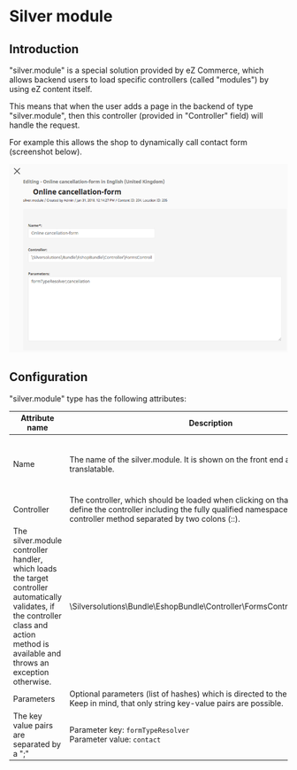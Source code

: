 # Silver module

## Introduction

"silver.module" is a special solution provided by eZ Commerce, which allows backend users to load specific controllers (called "modules") by using eZ content itself.  

This means that when the user adds a page in the backend of type "silver.module", then this controller (provided in "Controller" field) will handle the request.

For example this allows the shop to dynamically call contact form (screenshot below).

![](img/silver_module.png)

## Configuration

 "silver.module" type has the following attributes:

|Attribute name|Description|Example value|
|--- |--- |--- |
|Name|The name of the silver.module. It is shown on the front end and is translatable.|My test module (results in an URL like: /Kontakt)|
|Controller|The controller, which should be loaded when clicking on that module. Please define the controller including the fully qualified namespace and the controller method separated by two colons (::).
The silver.module controller handler, which loads the target controller automatically validates, if the controller class and action method is available and throws an exception otherwise.|\Silversolutions\Bundle\EshopBundle\Controller\FormsController::formsAction|
|Parameters|Optional parameters (list of hashes) which is directed to the target controller. Keep in mind, that only string key-value pairs are possible.
The key value pairs are separated by a ";"|Parameter key: `formTypeResolver`</br>Parameter value: `contact`|
